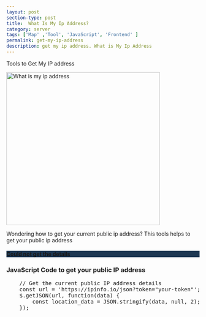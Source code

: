 ```yaml
---
layout: post
section-type: post
title:  What Is My Ip Address?
category: server
tags: ['Map' ,'Tool', 'JavaScript', 'Frontend' ]
permalink: get-my-ip-address
description: get my ip address. What is My Ip Address
---
```

Tools to Get My IP address
<!--more-->

<img src="{{site.baseurl}}/img/posts/what-is-an-ip-address-image.jpg"
class="img-thumbnail img-rounded" height="400px" alt="What is my ip address">

<p>Wondering how to get your current public ip address? This tools helps to get  your public ip address 
</p>


<div class="row d-none" id="ipAddressCard">
    <div class="col-md-12 text-primary">
        <div class="jumbotron" id="ipAddressBox">
            <h4 class="display-6">Could not get the details</h4>
        </div>
    </div>
</div>

<h3>  JavaScript Code to get  your public IP address </h3>

<pre class="terminal">
    // Get the current public IP address details
    const url = 'https://ipinfo.io/json?token="your-token"';
    $.getJSON(url, function(data) {
        const location_data = JSON.stringify(data, null, 2);
    });
</pre>

<style>
    .jumbotron{
        background-color: #1d3752;
    }
    table.ip-details, tr, td{
        color: #337ab7!important;
        border: unset!important;
        background-color: #1d3752!important;
        text-align: left!important;
    }
</style>